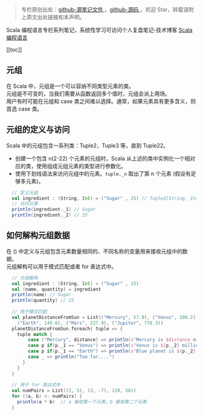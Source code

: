 > 专栏原创出处：[github-源笔记文件 ](https://github.com/GourdErwa/review-notes/tree/master/language/scala-basis) ，[github-源码 ](https://github.com/GourdErwa/scala-advanced/tree/master/scala-base/src/main/scala/com/gourd/scala/base/)，欢迎 Star，转载请附上原文出处链接和本声明。

Scala 编程语言专栏系列笔记，系统性学习可访问个人复盘笔记-技术博客 [Scala 编程语言 ](https://review-notes.top/language/scala-basis/)

[[toc]] 
## 元组
在 Scala 中，元组是一个可以容纳不同类型元素的类。  
元组是不可变的，当我们需要从函数返回多个值时，元组会派上用场。  
用户有时可能在元组和 case 类之间难以选择。通常，如果元素具有更多含义，则首选 case 类。
## 元组的定义与访问
Scala 中的元组包含一系列类：Tuple2，Tuple3 等，直到 Tuple22。  
* 创建一个包含 n(2-22) 个元素的元组时，Scala 从上述的类中实例化一个相对应的类，使用组成元组元素的类型进行参数化。  
* 使用下划线语法来访问元组中的元素。`tuple._n` 取出了第 n 个元素 (假设有足够多元素)。
```scala
  // 定义元组
  val ingredient : (String, Int) = ("Sugar" , 25) // Tuple2[String, Int]
  // 访问元素
  println(ingredient._1) // Sugar
  println(ingredient._2) // 25
```
## 如何解构元组数据
在 () 中定义与元组包含元素数量相同的、不同名称的变量用来接收元组中的数据。  
元组解构可以用于模式匹配或者 for 表达式中。
```scala
  // 元组解构
  val ingredient : (String, Int) = ("Sugar" , 25)
  val (name, quantity) = ingredient
  println(name) // Sugar
  println(quantity) // 25
  
  // 用于模式匹配
  val planetDistanceFromSun = List(("Mercury", 57.9), ("Venus", 108.2),
    ("Earth", 149.6), ("Mars", 227.9), ("Jupiter", 778.3))
  planetDistanceFromSun.foreach{ tuple => {
    tuple match {
        case ("Mercury", distance) => println(s"Mercury is $distance millions km far from Sun")
        case p if(p._1 == "Venus") => println(s"Venus is ${p._2} millions km far from Sun")
        case p if(p._1 == "Earth") => println(s"Blue planet is ${p._2} millions km far from Sun")
        case _ => println("Too far....")
      }
    }
  }
  
  // 用于 for 表达式中
  val numPairs = List((2, 5), (3, -7), (20, 56))
  for ((a, b) <- numPairs) {
    println(a * b)  // a 接收第一个元素，b 接收第二个元素
  }
```